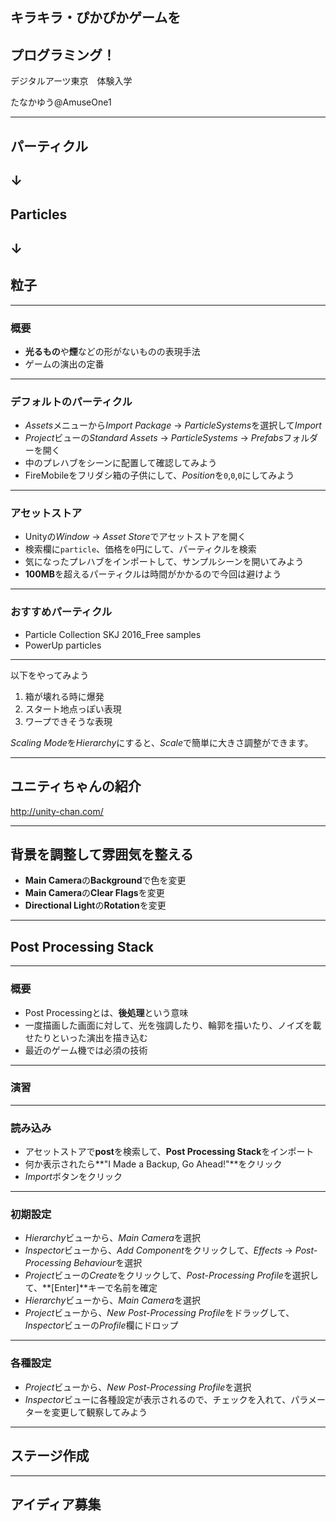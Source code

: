 ## キラキラ・ぴかぴかゲームを
## プログラミング！

デジタルアーツ東京　体験入学

たなかゆう@AmuseOne1

---

## パーティクル
## ↓
## Particles
## ↓
## 粒子

---

### 概要
- <b>光るもの</b>や<b>煙</b>などの形がないものの表現手法
- ゲームの演出の定番

---

### デフォルトのパーティクル

- <i>Assets</i>メニューから<i>Import Package</i> -> <i>ParticleSystems</i>を選択して<i>Import</i>
- <i>Project</i>ビューの<i>Standard Assets</i> -> <i>ParticleSystems</i> -> <i>Prefabs</i>フォルダーを開く
- 中のプレハブをシーンに配置して確認してみよう
- FireMobileをフリダシ箱の子供にして、<i>Position</i>を`0`,`0`,`0`にしてみよう

---

### アセットストア

- Unityの<i>Window</i> -> <i>Asset Store</i>でアセットストアを開く
- 検索欄に`particle`、価格を`0`円にして、パーティクルを検索
- 気になったプレハブをインポートして、サンプルシーンを開いてみよう
- <b>100MB</b>を超えるパーティクルは時間がかかるので今回は避けよう

---

### おすすめパーティクル

- Particle Collection SKJ 2016_Free samples
- PowerUp particles

---

以下をやってみよう

1. 箱が壊れる時に爆発
1. スタート地点っぽい表現
1. ワープできそうな表現

<i>Scaling Mode</i>を<i>Hierarchy</i>にすると、<i>Scale</i>で簡単に大きさ調整ができます。

---

## ユニティちゃんの紹介

http://unity-chan.com/

---

## 背景を調整して雰囲気を整える
- **Main Camera**の**Background**で色を変更
- **Main Camera**の**Clear Flags**を変更
- **Directional Light**の**Rotation**を変更

---

## Post Processing Stack

---

### 概要
- Post Processingとは、**後処理**という意味
- 一度描画した画面に対して、光を強調したり、輪郭を描いたり、ノイズを載せたりといった演出を描き込む
- 最近のゲーム機では必須の技術

---

### 演習

---

### 読み込み

- アセットストアで**post**を検索して、**Post Processing Stack**をインポート
- 何か表示されたら**"I Made a Backup, Go Ahead!"**をクリック
- <i>Import</i>ボタンをクリック

---

### 初期設定

- <i>Hierarchy</i>ビューから、<i>Main Camera</i>を選択
- <i>Inspector</i>ビューから、<i>Add Component</i>をクリックして、<i>Effects</i> -> <i>Post-Processing Behaviour</i>を選択
- <i>Project</i>ビューの<i>Create</i>をクリックして、<i>Post-Processing Profile</i>を選択して、**[Enter]**キーで名前を確定
- <i>Hierarchy</i>ビューから、<i>Main Camera</i>を選択
- <i>Project</i>ビューから、<i>New Post-Processing Profile</i>をドラッグして、<i>Inspector</i>ビューの<i>Profile</i>欄にドロップ

---

### 各種設定

- <i>Project</i>ビューから、<i>New Post-Processing Profile</i>を選択
- <i>Inspector</i>ビューに各種設定が表示されるので、チェックを入れて、パラメーターを変更して観察してみよう

---

## ステージ作成

---

## アイディア募集
